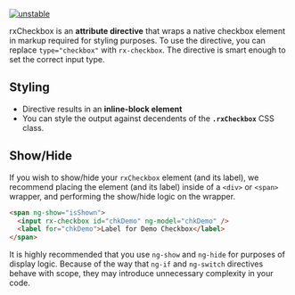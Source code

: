 [![unstable](http://badges.github.io/stability-badges/dist/unstable.svg)](http://github.com/badges/stability-badges)

rxCheckbox is an **attribute directive** that wraps a native checkbox element in markup required for styling purposes.
To use the directive, you can replace `type="checkbox"` with `rx-checkbox`. The directive is smart enough to set the correct input type.


## Styling

* Directive results in an **inline-block element**
* You can style the output against decendents of the **`.rxCheckbox`** CSS class.


## Show/Hide

If you wish to show/hide your `rxCheckbox` element (and its label), we recommend placing the element (and its label) inside of a
`<div>` or `<span>` wrapper, and performing the show/hide logic on the wrapper.

```html
<span ng-show="isShown">
  <input rx-checkbox id="chkDemo" ng-model="chkDemo" />
  <label for="chkDemo">Label for Demo Checkbox</label>
</span>
```

It is highly recommended that you use `ng-show` and `ng-hide` for purposes of display logic. Because of the way that `ng-if` and `ng-switch`
directives behave with scope, they may introduce unnecessary complexity in your code.

